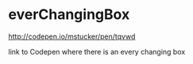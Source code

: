 everChangingBox
===============
http://codepen.io/mstucker/pen/tqvwd

link to Codepen where there is an every changing box
